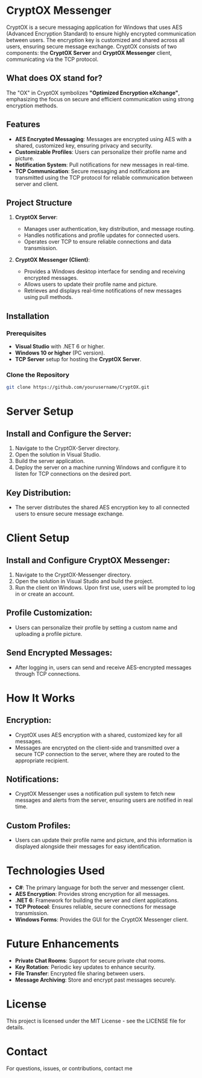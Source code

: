 # CryptOX Messenger

CryptOX is a secure messaging application for Windows that uses AES (Advanced Encryption Standard) to ensure highly encrypted communication between users. The encryption key is customized and shared across all users, ensuring secure message exchange. CryptOX consists of two components: the **CryptOX Server** and **CryptOX Messenger** client, communicating via the TCP protocol.

## What does OX stand for?

The "OX" in CryptOX symbolizes **"Optimized Encryption eXchange"**, emphasizing the focus on secure and efficient communication using strong encryption methods.

## Features

- **AES Encrypted Messaging**: Messages are encrypted using AES with a shared, customized key, ensuring privacy and security.
- **Customizable Profiles**: Users can personalize their profile name and picture.
- **Notification System**: Pull notifications for new messages in real-time.
- **TCP Communication**: Secure messaging and notifications are transmitted using the TCP protocol for reliable communication between server and client.

## Project Structure

1. **CryptOX Server**:
   - Manages user authentication, key distribution, and message routing.
   - Handles notifications and profile updates for connected users.
   - Operates over TCP to ensure reliable connections and data transmission.
   
2. **CryptOX Messenger (Client)**:
   - Provides a Windows desktop interface for sending and receiving encrypted messages.
   - Allows users to update their profile name and picture.
   - Retrieves and displays real-time notifications of new messages using pull methods.

## Installation

### Prerequisites

- **Visual Studio** with .NET 6 or higher.
- **Windows 10 or higher** (PC version).
- **TCP Server** setup for hosting the **CryptOX Server**.

### Clone the Repository

```bash
git clone https://github.com/yourusername/CryptOX.git
```

# Server Setup
## Install and Configure the Server:

1. Navigate to the CryptOX-Server directory.
2. Open the solution in Visual Studio.
3. Build the server application.
4. Deploy the server on a machine running Windows and configure it to listen for TCP connections on the desired port.

## Key Distribution:

- The server distributes the shared AES encryption key to all connected users to ensure secure message exchange.

# Client Setup
## Install and Configure CryptOX Messenger:

1. Navigate to the CryptOX-Messenger directory.
2. Open the solution in Visual Studio and build the project.
3. Run the client on Windows. Upon first use, users will be prompted to log in or create an account.

## Profile Customization:

- Users can personalize their profile by setting a custom name and uploading a profile picture.

## Send Encrypted Messages:

- After logging in, users can send and receive AES-encrypted messages through TCP connections.

# How It Works
## Encryption:

- CryptOX uses AES encryption with a shared, customized key for all messages.
- Messages are encrypted on the client-side and transmitted over a secure TCP connection to the server, where they are routed to the appropriate recipient.

## Notifications:

- CryptOX Messenger uses a notification pull system to fetch new messages and alerts from the server, ensuring users are notified in real time.

## Custom Profiles:

- Users can update their profile name and picture, and this information is displayed alongside their messages for easy identification.

# Technologies Used

- **C#**: The primary language for both the server and messenger client.
- **AES Encryption**: Provides strong encryption for all messages.
- **.NET 6**: Framework for building the server and client applications.
- **TCP Protocol**: Ensures reliable, secure connections for message transmission.
- **Windows Forms**: Provides the GUI for the CryptOX Messenger client.

# Future Enhancements

- **Private Chat Rooms**: Support for secure private chat rooms.
- **Key Rotation**: Periodic key updates to enhance security.
- **File Transfer**: Encrypted file sharing between users.
- **Message Archiving**: Store and encrypt past messages securely.

# License

This project is licensed under the MIT License - see the LICENSE file for details.

# Contact

For questions, issues, or contributions, contact me 
